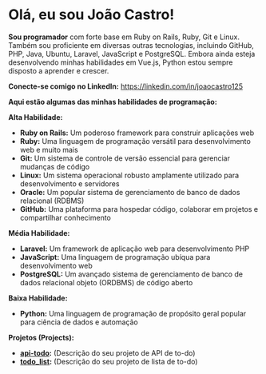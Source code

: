 # Olá, eu sou João Castro!

**Sou programador** com forte base em Ruby on Rails, Ruby, Git e Linux. Também sou proficiente em diversas outras tecnologias, incluindo  GitHub, PHP, Java, Ubuntu,  Laravel, JavaScript e PostgreSQL. Embora ainda esteja desenvolvendo minhas habilidades em Vue.js, Python  estou sempre disposto a aprender e crescer.

**Conecte-se comigo no LinkedIn:** https://linkedin.com/in/joaocastro125

**Aqui estão algumas das minhas habilidades de programação:**

**Alta Habilidade:**

- **Ruby on Rails:** Um poderoso framework para construir aplicações web
- **Ruby:** Uma linguagem de programação versátil para desenvolvimento web e muito mais
- **Git:** Um sistema de controle de versão essencial para gerenciar mudanças de código
- **Linux:** Um sistema operacional robusto amplamente utilizado para desenvolvimento e servidores
- **Oracle:** Um popular sistema de gerenciamento de banco de dados relacional (RDBMS)
- **GitHub:** Uma plataforma para hospedar código, colaborar em projetos e compartilhar conhecimento

**Média Habilidade:**

- **Laravel:** Um framework de aplicação web para desenvolvimento PHP
- **JavaScript:** Uma linguagem de programação ubíqua para desenvolvimento web
- **PostgreSQL:** Um avançado sistema de gerenciamento de banco de dados relacional objeto (ORDBMS) de código aberto

**Baixa Habilidade:**

- **Python:** Uma linguagem de programação de propósito geral popular para ciência de dados e automação

**Projetos (Projects):**

- **[api-todo](https://github.com/joaocastro0429/todo-api-node.git):** (Descrição do seu projeto de API de to-do)
- **[todo_list](https://github.com/joaocastro0429/todo_list.git):** (Descrição do seu projeto de lista de to-do)

